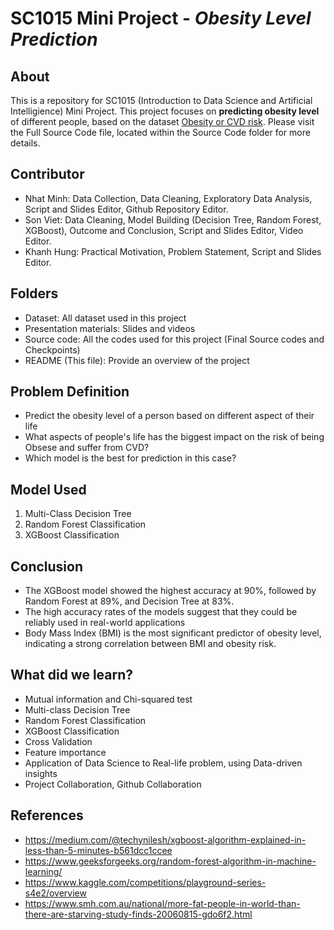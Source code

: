 # SC1015 Mini Project - *Obesity Level Prediction*
## About
This is a repository for SC1015 (Introduction to Data Science and Artificial Intelligience) Mini Project. This project focuses on **predicting obesity level** of different people, based on the dataset [Obesity or CVD risk](https://www.kaggle.com/competitions/playground-series-s4e2/data). Please visit the Full Source Code file, located within the Source Code folder for more details.

## Contributor
- Nhat Minh: Data Collection, Data Cleaning, Exploratory Data Analysis, Script and Slides Editor, Github Repository Editor.
- Son Viet: Data Cleaning, Model Building (Decision Tree, Random Forest, XGBoost), Outcome and Conclusion, Script and Slides Editor, Video Editor.
- Khanh Hung: Practical Motivation, Problem Statement, Script and Slides Editor.

## Folders
- Dataset: All dataset used in this project
- Presentation materials: Slides and videos
- Source code: All the codes used for this project (Final Source codes and Checkpoints)
- README (This file): Provide an overview of the project

## Problem Definition
- Predict the obesity level of a person based on different aspect of their life
- What aspects of people's life has the biggest impact on the risk of being Obsese and suffer from CVD?
- Which model is the best for prediction in this case?

## Model Used
1. Multi-Class Decision Tree
2. Random Forest Classification
3. XGBoost Classification

## Conclusion
- The XGBoost model showed the highest accuracy at 90%, followed by Random Forest at 89%, and Decision Tree at 83%.
- The high accuracy rates of the models suggest that they could be reliably used in real-world applications
- Body Mass Index (BMI) is the most significant predictor of obesity level, indicating a strong correlation between BMI and obesity risk.

## What did we learn?
- Mutual information and Chi-squared test 
- Multi-class Decision Tree
- Random Forest Classification
- XGBoost Classification
- Cross Validation
- Feature importance
- Application of Data Science to Real-life problem, using Data-driven insights
- Project Collaboration, Github Collaboration

## References
- https://medium.com/@techynilesh/xgboost-algorithm-explained-in-less-than-5-minutes-b561dcc1ccee
- https://www.geeksforgeeks.org/random-forest-algorithm-in-machine-learning/
- https://www.kaggle.com/competitions/playground-series-s4e2/overview
- https://www.smh.com.au/national/more-fat-people-in-world-than-there-are-starving-study-finds-20060815-gdo6f2.html
